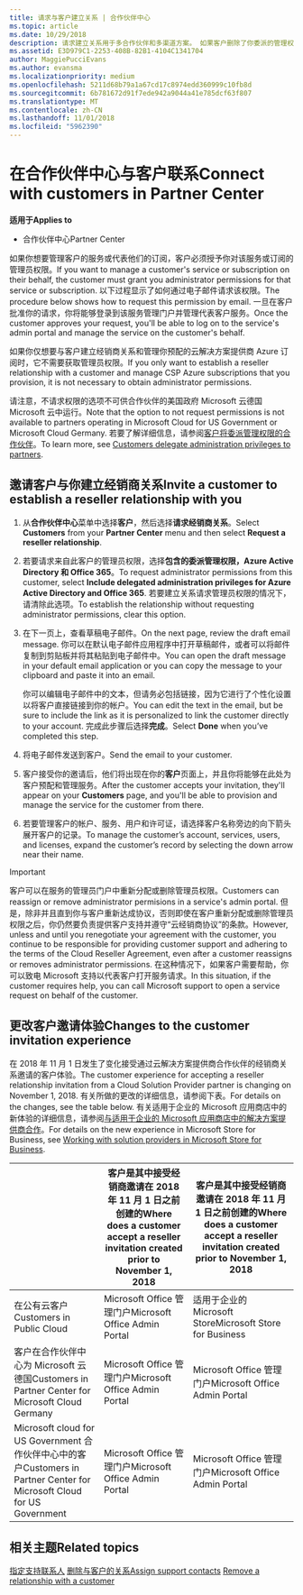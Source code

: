 ```yaml
---
title: 请求与客户建立关系 | 合作伙伴中心
ms.topic: article
ms.date: 10/29/2018
description: 请求建立关系用于多合作伙伴和多渠道方案。 如果客户删除了你委派的管理权限，并且你需要恢复它们才可以提供预配或支持，请求建立关系也十分有用。
ms.assetid: E3D979C1-2253-408B-82B1-4104C1341704
author: MaggiePucciEvans
ms.author: evansma
ms.localizationpriority: medium
ms.openlocfilehash: 5211d68b79a1a67cd17c8974edd360999c10fb8d
ms.sourcegitcommit: 6b781672d91f7ede942a9044a41e785dcf63f807
ms.translationtype: MT
ms.contentlocale: zh-CN
ms.lasthandoff: 11/01/2018
ms.locfileid: "5962390"
---
```

# <a name="connect-with-customers-in-partner-center"></a><span data-ttu-id="7ddc4-104">在合作伙伴中心与客户联系</span><span class="sxs-lookup"><span data-stu-id="7ddc4-104">Connect with customers in Partner Center</span></span>

**<span data-ttu-id="7ddc4-105">适用于</span><span class="sxs-lookup"><span data-stu-id="7ddc4-105">Applies to</span></span>**

-  <span data-ttu-id="7ddc4-106">合作伙伴中心</span><span class="sxs-lookup"><span data-stu-id="7ddc4-106">Partner Center</span></span>

<span data-ttu-id="7ddc4-107">如果你想要管理客户的服务或代表他们的订阅，客户必须授予你对该服务或订阅的管理员权限。</span><span class="sxs-lookup"><span data-stu-id="7ddc4-107">If you want to manage a customer's service or subscription on their behalf, the customer must grant you administrator permissions for that service or subscription.</span></span> <span data-ttu-id="7ddc4-108">以下过程显示了如何通过电子邮件请求该权限。</span><span class="sxs-lookup"><span data-stu-id="7ddc4-108">The procedure below shows how to request this permission by email.</span></span> <span data-ttu-id="7ddc4-109">一旦在客户批准你的请求，你将能够登录到该服务管理门户并管理代表客户服务。</span><span class="sxs-lookup"><span data-stu-id="7ddc4-109">Once the customer approves your request, you'll be able to log on to the service's admin portal and manage the service on the customer's behalf.</span></span> 

<span data-ttu-id="7ddc4-110">如果你仅想要与客户建立经销商关系和管理你预配的云解决方案提供商 Azure 订阅时，它不需要获取管理员权限。</span><span class="sxs-lookup"><span data-stu-id="7ddc4-110">If you only want to establish a reseller relationship with a customer and manage CSP Azure subscriptions that you provision, it is not necessary to obtain administrator permissions.</span></span>

<span data-ttu-id="7ddc4-111">请注意，不请求权限的选项不可供合作伙伴的美国政府 Microsoft 云德国 Microsoft 云中运行。</span><span class="sxs-lookup"><span data-stu-id="7ddc4-111">Note that the option to not request permissions is not available to partners operating in Microsoft Cloud for US Government or Microsoft Cloud Germany.</span></span> <span data-ttu-id="7ddc4-112">若要了解详细信息，请参阅[客户将委派管理权限的合作伙伴](https://docs.microsoft.com/en-us/partner-center/customers_revoke_admin_privileges)。</span><span class="sxs-lookup"><span data-stu-id="7ddc4-112">To learn more, see [Customers delegate administration privileges to partners](https://docs.microsoft.com/en-us/partner-center/customers_revoke_admin_privileges).</span></span>


## <a name="invite-a-customer-to-establish-a-reseller-relationship-with-you"></a><span data-ttu-id="7ddc4-113">邀请客户与你建立经销商关系</span><span class="sxs-lookup"><span data-stu-id="7ddc4-113">Invite a customer to establish a reseller relationship with you</span></span>

1.  <span data-ttu-id="7ddc4-114">从**合作伙伴中心**菜单中选择**客户**，然后选择**请求经销商关系**。</span><span class="sxs-lookup"><span data-stu-id="7ddc4-114">Select **Customers** from your **Partner Center** menu and then select **Request a reseller relationship**.</span></span>

2.  <span data-ttu-id="7ddc4-115">若要请求来自此客户的管理员权限，选择**包含的委派管理权限，Azure Active Directory 和 Office 365**。</span><span class="sxs-lookup"><span data-stu-id="7ddc4-115">To request administrator permissions from this customer, select **Include delegated administration privileges for Azure Active Directory and Office 365**.</span></span> <span data-ttu-id="7ddc4-116">若要建立关系请求管理员权限的情况下，请清除此选项。</span><span class="sxs-lookup"><span data-stu-id="7ddc4-116">To establish the relationship without requesting administrator permissions, clear this option.</span></span> 

3.  <span data-ttu-id="7ddc4-117">在下一页上，查看草稿电子邮件。</span><span class="sxs-lookup"><span data-stu-id="7ddc4-117">On the next page, review the draft email message.</span></span> <span data-ttu-id="7ddc4-118">你可以在默认电子邮件应用程序中打开草稿邮件，或者可以将邮件复制到剪贴板并将其粘贴到电子邮件中。</span><span class="sxs-lookup"><span data-stu-id="7ddc4-118">You can open the draft message in your default email application or you can copy the message to your clipboard and paste it into an email.</span></span> 

    <span data-ttu-id="7ddc4-119">你可以编辑电子邮件中的文本，但请务必包括链接，因为它进行了个性化设置以将客户直接链接到你的帐户。</span><span class="sxs-lookup"><span data-stu-id="7ddc4-119">You can edit the text in the email, but be sure to include the link as it is personalized to link the customer directly to your account.</span></span> <span data-ttu-id="7ddc4-120">完成此步骤后选择**完成**。</span><span class="sxs-lookup"><span data-stu-id="7ddc4-120">Select **Done** when you’ve completed this step.</span></span>

3.  <span data-ttu-id="7ddc4-121">将电子邮件发送到客户。</span><span class="sxs-lookup"><span data-stu-id="7ddc4-121">Send the email to your customer.</span></span>

5.  <span data-ttu-id="7ddc4-122">客户接受你的邀请后，他们将出现在你的**客户**页面上，并且你将能够在此处为客户预配和管理服务。</span><span class="sxs-lookup"><span data-stu-id="7ddc4-122">After the customer accepts your invitation, they'll appear on your **Customers** page, and you'll be able to provision and manage the service for the customer from there.</span></span>

 
6.  <span data-ttu-id="7ddc4-123">若要管理客户的帐户、服务、用户和许可证，请选择客户名称旁边的向下箭头展开客户的记录。</span><span class="sxs-lookup"><span data-stu-id="7ddc4-123">To manage the customer’s account, services, users, and licenses, expand the customer’s record by selecting the down arrow near their name.</span></span>


> [!IMPORTANT]  
> <span data-ttu-id="7ddc4-124">客户可以在服务的管理员门户中重新分配或删除管理员权限。</span><span class="sxs-lookup"><span data-stu-id="7ddc4-124">Customers can reassign or remove administrator permisions in a service's admin portal.</span></span> <span data-ttu-id="7ddc4-125">但是，除非并且直到你与客户重新达成协议，否则即使在客户重新分配或删除管理员权限之后，你仍然要负责提供客户支持并遵守“云经销商协议”的条款。</span><span class="sxs-lookup"><span data-stu-id="7ddc4-125">However, unless and until you renegotiate your agreement with the customer, you continue to be responsible for providing customer support and adhering to the terms of the Cloud Reseller Agreement, even after a customer reassigns or removes administrator permissions.</span></span> <span data-ttu-id="7ddc4-126">在这种情况下，如果客户需要帮助，你可以致电 Microsoft 支持以代表客户打开服务请求。</span><span class="sxs-lookup"><span data-stu-id="7ddc4-126">In this situation, if the customer requires help, you can call Microsoft support to open a service request on behalf of the customer.</span></span>

## <a name="changes-to-the-customer-invitation-experience"></a><span data-ttu-id="7ddc4-127">更改客户邀请体验</span><span class="sxs-lookup"><span data-stu-id="7ddc4-127">Changes to the customer invitation experience</span></span>
<span data-ttu-id="7ddc4-128">在 2018 年 11 月 1 日发生了变化接受通过云解决方案提供商合作伙伴的经销商关系邀请的客户体验。</span><span class="sxs-lookup"><span data-stu-id="7ddc4-128">The customer experience for accepting a reseller relationship invitation from a Cloud Solution Provider partner is changing on November 1, 2018.</span></span> <span data-ttu-id="7ddc4-129">有关所做的更改的详细信息，请参阅下表。</span><span class="sxs-lookup"><span data-stu-id="7ddc4-129">For details on the changes, see the table below.</span></span> <span data-ttu-id="7ddc4-130">有关适用于企业的 Microsoft 应用商店中的新体验的详细信息，请参阅[与适用于企业的 Microsoft 应用商店中的解决方案提供商合作](https://docs.microsoft.com/en-us/microsoft-store/work-with-partner-microsoft-store-business)。</span><span class="sxs-lookup"><span data-stu-id="7ddc4-130">For details on the new experience in Microsoft Store for Business, see [Working with solution providers in Microsoft Store for Business](https://docs.microsoft.com/en-us/microsoft-store/work-with-partner-microsoft-store-business).</span></span>

|  | <span data-ttu-id="7ddc4-131">客户是其中接受经销商邀请在 2018 年 11 月 1 日之前创建的</span><span class="sxs-lookup"><span data-stu-id="7ddc4-131">Where does a customer accept a reseller invitation created prior to November 1, 2018</span></span> | <span data-ttu-id="7ddc4-132">客户是其中接受经销商邀请在 2018 年 11 月 1 日之前创建的</span><span class="sxs-lookup"><span data-stu-id="7ddc4-132">Where does a customer accept a reseller invitation created prior to November 1, 2018</span></span> |
|---------|---------|---------
| <span data-ttu-id="7ddc4-133">在公有云客户</span><span class="sxs-lookup"><span data-stu-id="7ddc4-133">Customers in Public Cloud</span></span> | <span data-ttu-id="7ddc4-134">Microsoft Office 管理门户</span><span class="sxs-lookup"><span data-stu-id="7ddc4-134">Microsoft Office Admin Portal</span></span> | <span data-ttu-id="7ddc4-135">适用于企业的 Microsoft Store</span><span class="sxs-lookup"><span data-stu-id="7ddc4-135">Microsoft Store for Business</span></span> |
| <span data-ttu-id="7ddc4-136">客户在合作伙伴中心为 Microsoft 云德国</span><span class="sxs-lookup"><span data-stu-id="7ddc4-136">Customers in Partner Center for Microsoft Cloud Germany</span></span> | <span data-ttu-id="7ddc4-137">Microsoft Office 管理门户</span><span class="sxs-lookup"><span data-stu-id="7ddc4-137">Microsoft Office Admin Portal</span></span> | <span data-ttu-id="7ddc4-138">Microsoft Office 管理门户</span><span class="sxs-lookup"><span data-stu-id="7ddc4-138">Microsoft Office Admin Portal</span></span> |
| <span data-ttu-id="7ddc4-139">Microsoft cloud for US Government 合作伙伴中心中的客户</span><span class="sxs-lookup"><span data-stu-id="7ddc4-139">Customers in Partner Center for Microsoft Cloud for US Government</span></span> | <span data-ttu-id="7ddc4-140">Microsoft Office 管理门户</span><span class="sxs-lookup"><span data-stu-id="7ddc4-140">Microsoft Office Admin Portal</span></span> | <span data-ttu-id="7ddc4-141">Microsoft Office 管理门户</span><span class="sxs-lookup"><span data-stu-id="7ddc4-141">Microsoft Office Admin Portal</span></span> |


## <a name="related-topics"></a><span data-ttu-id="7ddc4-142">相关主题</span><span class="sxs-lookup"><span data-stu-id="7ddc4-142">Related topics</span></span>

<span data-ttu-id="7ddc4-143">[指定支持联系人](assign-support-contacts.md)
[删除与客户的关系](remove-a-relationship.md)</span><span class="sxs-lookup"><span data-stu-id="7ddc4-143">[Assign support contacts](assign-support-contacts.md)
[Remove a relationship with a customer](remove-a-relationship.md)</span></span>